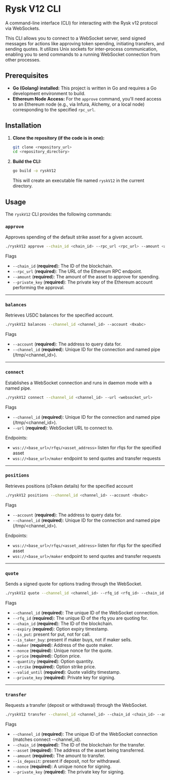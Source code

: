 # Rysk V12 CLI

A command-line interface (CLI) for interacting with the Rysk v12 protocol via WebSockets.

This CLI allows you to connect to a WebSocket server, send signed messages for actions like approving token spending, initiating transfers, and sending quotes. It utilizes Unix sockets for inter-process communication, enabling you to send commands to a running WebSocket connection from other processes.

## Prerequisites

- **Go (Golang) installed:** This project is written in Go and requires a Go development environment to build.
- **Ethereum Node Access:** For the `approve` command, you'll need access to an Ethereum node (e.g., via Infura, Alchemy, or a local node) corresponding to the specified `rpc_url`.

## Installation

1.  **Clone the repository (if the code is in one):**

    ```bash
    git clone <repository_url>
    cd <repository_directory>
    ```

2.  **Build the CLI:**
    ```bash
    go build -o ryskV12
    ```
    This will create an executable file named `ryskV12` in the current directory.

## Usage

The `ryskV12` CLI provides the following commands:

### `approve`

Approves spending of the default strike asset for a given account.

```bash
./ryskV12 approve --chain_id <chain_id> --rpc_url <rpc_url> --amount <amount> --private_key <private_key>
```

Flags

- `--chain_id` (**required**): The ID of the blockchain.
- `--rpc_url` (**required**): The URL of the Ethereum RPC endpoint.
- `--amount` (**required**): The amount of the asset to approve for spending.
- `--private_key` (**required**): The private key of the Ethereum account performing the approval.

---

### `balances`

Retrieves USDC balances for the specified account.

```bash
./ryskV12 balances --channel_id <channel_id> --account <0xabc>
```

Flags

- `--account` (**required**): The address to query data for.
- `--channel_id` (**required**): Unique ID for the connection and named pipe (/tmp/<channel_id>).

---

### `connect`

Establishes a WebSocket connection and runs in daemon mode with a named pipe.

```bash
./ryskV12 connect --channel_id <channel_id> --url <websocket_url>
```

Flags

- `--channel_id` (**required**): Unique ID for the connection and named pipe (/tmp/<channel_id>).
- `--url` (**required**): WebSocket URL to connect to.

Endpoints:

- `wss://<base_url>/rfqs/<asset_address>` listen for rfqs for the specified asset
- `wss://<base_url>/maker` endpoint to send quotes and transfer requests

---

### `positions`

Retrieves positions (oToken details) for the specified account
```bash
./ryskV12 positions --channel_id <channel_id> --account <0xabc>
```

Flags

- `--account` (**required**): The address to query data for.
- `--channel_id` (**required**): Unique ID for the connection and named pipe (/tmp/<channel_id>).

Endpoints:

- `wss://<base_url>/rfqs/<asset_address>` listen for rfqs for the specified asset
- `wss://<base_url>/maker` endpoint to send quotes and transfer requests

---

### `quote`

Sends a signed quote for options trading through the WebSocket.

```bash
./ryskV12 quote --channel_id <channel_id> --rfq_id <rfq_id> --chain_id <chain_id> --expiry <expiry_timestamp> --is_put --is_taker_buy --maker <maker_address> --nonce <nonce> --price <price> --quantity <quantity> --strike <strike> --valid_until <valid_until_timestamp> --private_key <private_key>
```

Flags

- `--channel_id` (**required**): The unique ID of the WebSocket connection.
- `--rfq_id` (**required**): The unique ID of the rfq you are quoting for.
- `--chain_id` (**required**): The ID of the blockchain.
- `--expiry` (**required**): Option expiry timestamp.
- `--is_put`: present for put, not for call.
- `--is_taker_buy`: present if maker buys, not if maker sells.
- `--maker` (**required**): Address of the quote maker.
- `--nonce` (**required**): Unique nonce for the quote.
- `--price` (**required**): Option price.
- `--quantity` (**required**): Option quantity.
- `--strike` (**required**): Option strike price.
- `--valid_until` (**required**): Quote validity timestamp.
- `--private_key` (**required**): Private key for signing.

---

### `transfer`

Requests a transfer (deposit or withdrawal) through the WebSocket.

```bash
./ryskV12 transfer --channel_id <channel_id> --chain_id <chain_id> --asset <asset_address> --amount <amount> --is_deposit --nonce <nonce> --private_key <private_key>
```

Flags

- `--channel_id` (**required**): The unique ID of the WebSocket connection (matches connect --channel_id).
- `--chain_id` (**required**): The ID of the blockchain for the transfer.
- `--asset` (**required**): The address of the asset being transferred.
- `--amount` (**required**): The amount to transfer.
- `--is_deposit`: present if deposit, not for withdrawal.
- `--nonce` (**required**): A unique nonce for signing.
- `--private_key` (**required**): The private key for signing.
